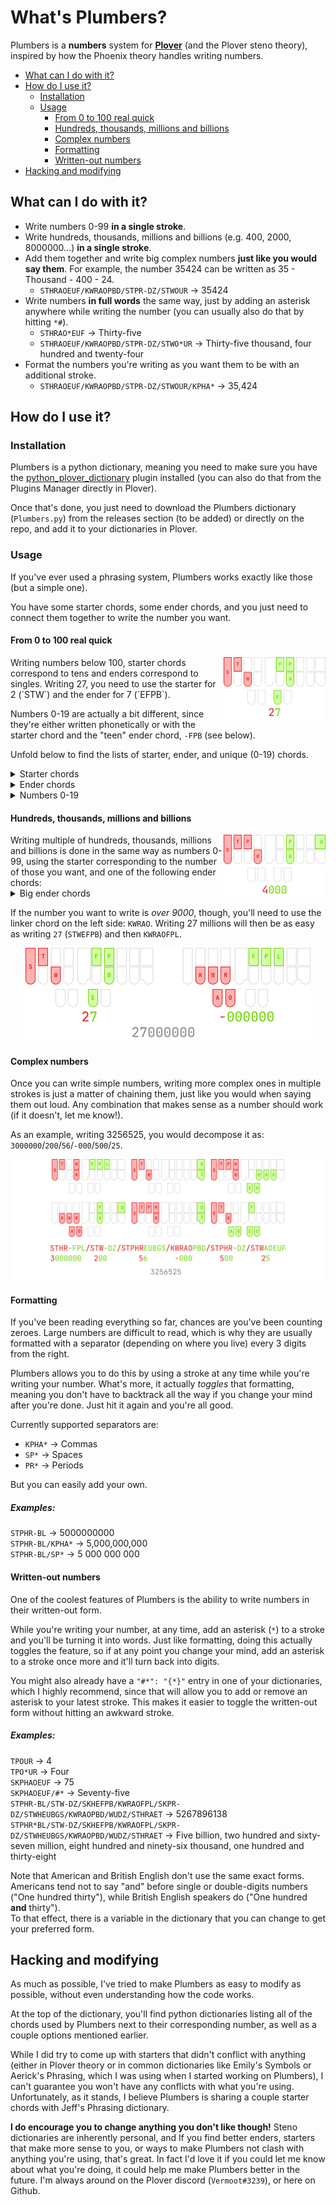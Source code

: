 # What's Plumbers?
Plumbers is a **numbers** system for **[Plover](https://github.com/openstenoproject/plover)** (and the Plover steno theory), inspired by how the Phoenix theory handles writing numbers.

<!-- TOC -->

- [What can I do with it?](#what-can-i-do-with-it)
- [How do I use it?](#how-do-i-use-it)
    - [Installation](#installation)
    - [Usage](#usage)
        - [From 0 to 100 real quick](#From-0-to-100-real-quick)
        - [Hundreds, thousands, millions and billions](#hundreds-thousands-millions-and-billions)
        - [Complex numbers](#complex-numbers)
        - [Formatting](#formatting)
        - [Written-out numbers](#written-out-numbers)
- [Hacking and modifying](#hacking-and-modifying)

<!-- /TOC -->

## What can I do with it?
* Write numbers 0-99 **in a single stroke**.
* Write hundreds, thousands, millions and billions (e.g. 400, 2000, 8000000...) **in a single stroke**.
* Add them together and write big complex numbers **just like you would say them**. For example, the number 35424 can be written as 35 - Thousand - 400 - 24.
    * `STHRAOEUF/KWRAOPBD/STPR-DZ/STWOUR` -> 35424
* Write numbers **in full words** the same way, just by adding an asterisk anywhere while writing the number (you can usually also do that by hitting `*#`).
    * `STHRAO*EUF` -> Thirty-five
    * `STHRAOEUF/KWRAOPBD/STPR-DZ/STWO*UR` -> Thirty-five thousand, four hundred and twenty-four
* Format the numbers you're writing as you want them to be with an additional stroke.
    * `STHRAOEUF/KWRAOPBD/STPR-DZ/STWOUR/KPHA*` -> 35,424

## How do I use it?
### Installation

Plumbers is a python dictionary, meaning you need to make sure you have the [python_plover_dictionary](https://github.com/openstenoproject/plover_python_dictionary) plugin installed (you can also do that from the Plugins Manager directly in Plover).

Once that's done, you just need to download the Plumbers dictionary (`Plumbers.py`) from the releases section (to be added) or directly on the repo, and add it to your dictionaries in Plover.

### Usage

If you've ever used a phrasing system, Plumbers works exactly like those (but a simple one).

You have some starter chords, some ender chords, and you just need to connect them together to write the number you want.

#### From 0 to 100 real quick
<img src="img/27.png" height="100px" align="right">
Writing numbers below 100, starter chords correspond to tens and enders correspond to singles. Writing 27, you need to use the starter for 2 (`STW`) and the ender for 7 (`EFPB`). 

Numbers 0-19 are actually a bit different, since they're either written phonetically or with the starter chord and the "teen" ender chord, `-FPB` (see below).

Unfold below to find the lists of starter, ender, and unique (0-19) chords.
<details>
<summary>Starter chords</summary>

| Stroke                                                           | Number | Notes                                                                          |
| :------:                                                         | :---------: | -----                                                                          |
| <img src="img/STKHR.png" style="max-height:100px;"> <br> `STKHR` | 0           | Shape based                                                                    |
| <img src="img/WU.png" style="max-height:100px;"> <br> `WU`       | 1           | Like **WU**N. This one can use a vowel because it's only used with big enders. |
| <img src="img/STW.png" style="max-height:100px;"> <br> `STW`     | 2           | **Tw**o                                                                        |
| <img src="img/STHR.png" style="max-height:100px;"> <br> `STHR`   | 3           | **Thr**ee                                                                      |
| <img src="img/STPR.png" style="max-height:100px;"> <br> `STPR`   | 4           | **F**ou**r**                                                                   |
| <img src="img/STPHR.png" style="max-height:100px;"> <br> `STPHR` | 5           | Like four but one more key                                                     |
| <img src="img/SKH.png" style="max-height:100px;"> <br> `SKH`     | 6           | **S**i**x**, kind of?                                                          |
| <img src="img/SKPH.png" style="max-height:100px;"> <br> `SKPH`   | 7           | Like six, but one more key                                                     |
| <img src="img/SKPR.png" style="max-height:100px;"> <br> `SKPR`   | 8           | Shaped based                                                                   |
| <img src="img/STWH.png" style="max-height:100px;"> <br> `STWH`   | 9           | Shape based                                                                    |
| <img src="img/KWRAO.png" style="max-height:100px;"> <br> `KWRAO` | linker      | Similar to the common linker `KWR`, but differentiated with `AO`               |
</details>


<details>
<summary>Ender chords</summary>

| Stroke                                   | Number | Notes |
| :------:                                 | :---------: | ----- |
| <img src="img/T.png" style="max-height:100px;"> <br> `-T`        | 0          |-**t**y       |
| <img src="img/UPB.png" style="max-height:100px;"> <br> `UPB`    | 1           |W**un**       |
| <img src="img/AO.png" style="max-height:100px;"> <br> `AO`     | 2           |Tw**o**       |
| <img src="img/AOE.png" style="max-height:100px;"> <br> `AOE`    | 3           |Thr**ee**       |
| <img src="img/OUR.png" style="max-height:100px;"> <br> `OUR`    | 4           |F**our**       |
| <img src="img/AOEUF.png" style="max-height:100px;"> <br> `AOEUF`  | 5           |F**ive**       |
| <img src="img/EUBGS.png" style="max-height:100px;"> <br> `EUBGS`  | 6           |S**ix**       |
| <img src="img/EFPB.png" style="max-height:100px;"> <br> `EFPB`   | 7           |S**even**       |
| <img src="img/AET.png" style="max-height:100px;"> <br> `AET`    | 8           |**Eight**       |
| <img src="img/AOEUPB.png" style="max-height:100px;"> <br> `AOEUPB` | 9           |N**ine**       |
</details>

<details>
<summary>Numbers 0-19</summary>

* `0` → `SRAO`
* `1` → `WAOPB` - "One" being a common word besides the number, we keep away from the usual `WUN`.
* `2` → `TWO`
* `3` → `THRAOE`
* `4` → `TPOUR`
* `5` → `TPAOEUF`
* `6` → `SEUBGS`
* `7` → `SEFPB`
* `8` → `AET`
* `9` → `TPHAOEUPB`
* `10` → `TEPB`
* `11` → `HREFPB`
* `11` → `WAOFPB`
* `12` → `TWEFL`
* `12` → `STWFPB` - Starting with 12, we can use starter chords and end with `-FPB`
* `13` → `STHRFPB`
* `14` → `STPRFPB`
* `15` → `STPHRFPB`
* `16` → `SKHFPB`
* `17` → `SKPHFPB`
* `18` → `SKPRFPB`
* `19` → `STWHFPB`
</details>

#### Hundreds, thousands, millions and billions

<img src="img/4000.png" style="max-height:100px;" align="right">
Writing multiple of hundreds, thousands, millions and billions is done in the same way as numbers 0-99, using the starter corresponding to the number of those you want, and one of the following  ender chords:
<details>
<summary>Big ender chords</summary>

| Stroke                                   | Translation | Notes |
| :------:                                 | :---------: | ----- |
| <img src="img/DZ.png" style="max-height:100px;"> <br> `-DZ`       | 100         |Hundre**ds**       |
| <img src="img/PBD.png" style="max-height:100px;"> <br> `-PBD`      | 1,000        |Thousa**nd**       |
| <img src="img/FPL.png" style="max-height:100px;"> <br> `-FPL`      | 1,000,000     |**M**i**l**lion       |
| <img src="img/BL.png" style="max-height:100px;"> <br> `-BL`       | 1,000,000,000  |**B**i**l**lion     |
</details>


If the number you want to write is *over 9000*, though, you'll need to use the linker chord on the left side: `KWRAO`. Writing 27 millions will then be as easy as writing `27` (`STWEFPB`) and then `KWRAOFPL`. 

<p align="center"> <img src="img/27000000.png" style="max-height:150px;"> </p>

#### Complex numbers

Once you can write simple numbers, writing more complex ones in multiple strokes is just a matter of chaining them, just like you would when saying them out loud. Any combination that makes sense as a number should work (if it doesn't, let me know!).

As an example, writing 3256525, you would decompose it as: `3000000`/`200`/`56`/`-000`/`500`/`25`.
<p align="center"> <img src="img/3256525.png" style="max-height:300px;"> </p>

#### Formatting

If you've been reading everything so far, chances are you've been counting zeroes. Large numbers are difficult to read, which is why they are usually formatted with a separator (depending on where you live) every 3 digits from the right. 

Plumbers allows you to do this by using a stroke at any time while you're writing your number. What's more, it actually *toggles* that formatting, meaning you don't have to backtrack all the way if you change your mind after you're done. Just hit it again and you're all good.

Currently supported separators are:
* `KPHA*` → Commas
* `SP*` → Spaces
* `PR*` → Periods

But you can easily add your own.

##### Examples:

`STPHR-BL` → 5000000000  
`STPHR-BL/KPHA*` → 5,000,000,000  
`STPHR-BL/SP*` → 5 000 000 000


#### Written-out numbers

One of the coolest features of Plumbers is the ability to write numbers in their written-out form.

While you're writing your number, at any time, add an asterisk (`*`) to a stroke and you'll be turning it into words. Just like formatting, doing this actually toggles the feature, so if at any point you change your mind, add an asterisk to a stroke once more and it'll turn back into digits.

You might also already have a `"#*": "{*}"` entry in one of your dictionaries, which I highly recommend, since that will allow you to add or remove an asterisk to your latest stroke. This makes it easier to toggle the written-out form without hitting an awkward stroke.

##### Examples:
`TPOUR` -> 4  
`TPO*UR` -> Four  
`SKPHAOEUF` -> 75  
`SKPHAOEUF/#*` -> Seventy-five  
`STPHR-BL/STW-DZ/SKHEFPB/KWRAOFPL/SKPR-DZ/STWHEUBGS/KWRAOPBD/WUDZ/STHRAET` -> 5267896138  
`STPHR*BL/STW-DZ/SKHEFPB/KWRAOFPL/SKPR-DZ/STWHEUBGS/KWRAOPBD/WUDZ/STHRAET` -> Five billion, two hundred and sixty-seven million, eight hundred and ninety-six thousand, one hundred and thirty-eight

Note that American and British English don't use the same exact forms. Americans tend not to say "and" before single or double-digits numbers ("One hundred thirty"), while British English speakers do ("One hundred **and** thirty").  
To that effect, there is a variable in the dictionary that you can change to get your preferred form.

## Hacking and modifying

As much as possible, I've tried to make Plumbers as easy to modify as possible, without even understanding how the code works.

At the top of the dictionary, you'll find python dictionaries listing all of the chords used by Plumbers next to their corresponding number, as well as a couple options mentioned earlier.

While I did try to come up with starters that didn't conflict with anything (either in Plover theory or in common dictionaries like Emily's Symbols or Aerick's Phrasing, which I was using when I started working on Plumbers), I can't guarantee you won't have any conflicts with what you're using. Unfortunately, as it stands, I believe Plumbers is sharing a couple starter chords with Jeff's Phrasing dictionary.

**I do encourage you to change anything you don't like though!** Steno dictionaries are inherently personal, and If you find better enders, starters that make more sense to you, or ways to make Plumbers not clash with anything you're using, that's great. In fact I'd love it if you could let me know about what you're doing, it could help me make Plumbers better in the future. I'm always around on the Plover discord (`Vermoot#3239`), or here on Github.
